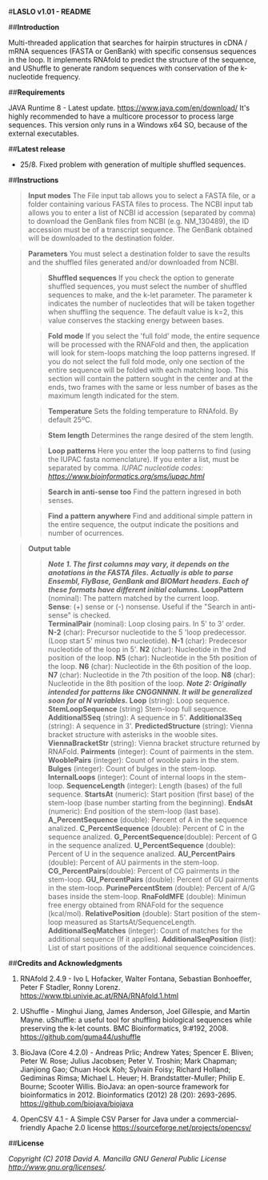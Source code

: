 #**LASLO v1.01 - README**

##**Introduction**

Multi-threaded application that searches for hairpin structures in cDNA / mRNA sequences (FASTA or GenBank) with specific consensus sequences in the loop. It implements RNAfold to predict the structure of the sequence, and UShuffle to generate random sequences with conservation of the k-nucleotide frequency.

##**Requirements**

JAVA Runtime 8 - Latest update. https://www.java.com/en/download/ It's highly recommended to have a multicore processor to process large sequences. This version only runs in a Windows x64 SO, because of the external executables.

##**Latest release**

- 25/8. Fixed problem with generation of multiple shuffled sequences.

##**Instructions**

> **Input modes**
> The File input tab allows you to select a FASTA file, or a folder containing various FASTA files to process.
> The NCBI input tab allows you to enter a list of NCBI id accession (separated by comma) to download the GenBank files from NCBI (e.g. NM_130489), the ID accession must be of a transcript sequence. The GenBank obtained will be downloaded to the destination folder.

> **Parameters**
> You must select a destination folder to save the results and the shuffled files generated and/or downloaded from NCBI.
>
>> **Shuffled sequences**
>> If you check the option to generate shuffled sequences, you must select the number of shuffled sequences to make, and the k-let parameter. 
>> The parameter k indicates the number of nucleotides that will be taken together when shuffling the sequence. The default value is k=2, this value conserves the stacking energy between bases. 
>
>> **Fold mode**
>> If you select the 'full fold' mode, the entire sequence will be processed with the RNAFold and then, the application will look for stem-loops matching the loop patterns ingresed. If you do not select the full fold mode, only one section of the entire sequence will be folded with each matching loop. This section will contain the pattern sought in the center and at the ends, two frames with the same or less number of bases as the maximum length indicated for the stem.
>
>> **Temperature**
>> Sets the folding temperature to RNAfold. By default 25ºC.
>
>> **Stem length**
>> Determines the range desired of the stem length. 
>
>> **Loop patterns**
>> Here you enter the loop patterns to find (using the IUPAC fasta nomenclature). If you enter a list, must be separated by comma.
>> *IUPAC nucleotide codes: https://www.bioinformatics.org/sms/iupac.html*
>
>> **Search in anti-sense too**
>> Find the pattern ingresed in both senses.
>
>> **Find a pattern anywhere**
>> Find and additional simple pattern in the entire sequence, the output indicate the positions and number of ocurrences.

> **Output table**		
>> ***Note 1. The first columns may vary, it depends on the anotations in the FASTA files.*** 
>> ***Actually is able to parse Ensembl, FlyBase, GenBank and BIOMart headers. Each of these formats have different initial columns.***	
>>	**LoopPattern** (nominal): The pattern matched by the current loop.		
>>	**Sense**: (+) sense or (-) nonsense. Useful if the "Search in anti-sense" is checked.		
>>	**TerminalPair** (nominal):​ Loop closing pairs. In 5' to 3' order.		
>>	**N-2** (char): Precursor nucleotide to the 5 'loop predecessor. (Loop start 5' minus two nucleotide).
>>	**N-1** (char)​: Predecesor nucleotide of the loop in 5'.
>>	**N2** (char)​: Nucleotide in the 2nd position of the loop.
>>	**N5** (char): Nucleotide in the 5th position of the loop.
>>	**N6** (char): Nucleotide in the 6th position of the loop.
>>	**N7** (char)​: Nucleotide in the 7th position of the loop.
>>	**N8** (char)​: Nucleotide in the 8th position of the loop.
>> 	***Note 2: Originally intended for patterns like CNGGNNNN. It will be generalized soon for al N variables.***
>>	**Loop** (string): Loop sequence.
>>	**StemLoopSequence** (string) Stem-loop full sequence.
>>	**Additional5Seq** (string​): A sequence in 5'.
>>	**Additional3Seq​** (string)​: A sequence in 3'.
>>	**PredictedStructure** (string): Vienna bracket structure with asterisks in the wooble sites.
>>	**ViennaBracketStr** (string): Vienna bracket structure returned by RNAFold.
>>	**Pairments** (integer): Count of pairments in the stem.
>>	**WooblePairs** (integer): Count of wooble pairs in the stem.
>>	**Bulges** (integer​): Count of bulges in the stem-loop.
>>	**InternalLoops** (integer​): Count of internal loops in the stem-loop.
>>	**SequenceLength** (integer​): Length (bases) of the full sequence.
>>	**StartsAt** (numeric​): Start position (first base) of the stem-loop (base number starting from the beginning).
>>	**EndsAt** (numeric​): End position of the stem-loop (last base).
>>	**A_PercentSequence** (double​): Percent of A in the sequence analized.
>>	**C_PercentSequence** (double​): Percent of C in the sequence analized.
>>	**G_PercentSequence** ​(double​): Percent of G in the sequence analized.
>>	**U_PercentSequence**​ (double​): Percent of U in the sequence analized.
>>	**AU_PercentPairs**​	(double​): Percent of AU pairments in the stem-loop.
>>	**CG_PercentPairs**​	(double​): Percent of CG pairments in the stem-loop.
>>	**GU_PercentPairs**​	(double​): Percent of GU pairments in the stem-loop.
>>	**PurinePercentStem** (double​): Percent of A/G bases inside the stem-loop.
>>	**RnaFoldMFE** (double): Minimun free energy obtained from RNAFold for the sequence (kcal/mol).
>>	**RelativePosition** (double): Start position of the stem-loop measured as StartsAt/SequenceLength.
>>	**AdditionalSeqMatches** (integer)​: Count of matches for the additional sequence (If it applies).
>>	**AdditionalSeqPosition**​ (list): List of start positions of the additional sequence coincidences.

##**Credits and Acknowledgments**

1. RNAfold 2.4.9 - Ivo L Hofacker, Walter Fontana, Sebastian Bonhoeffer, Peter F Stadler, Ronny Lorenz. https://www.tbi.univie.ac.at/RNA/RNAfold.1.html

2. UShuffle - Minghui Jiang, James Anderson, Joel Gillespie, and Martin Mayne. uShuffle: a useful tool for shuffling biological sequences while preserving the k-let counts. BMC Bioinformatics, 9:#192, 2008. https://github.com/guma44/ushuffle

3. BioJava (Core 4.2.0) - Andreas Prlic; Andrew Yates; Spencer E. Bliven; Peter W. Rose; Julius Jacobsen; Peter V. Troshin; Mark Chapman; Jianjiong Gao; Chuan Hock Koh; Sylvain Foisy; Richard Holland; Gediminas Rimsa; Michael L. Heuer; H. Brandstatter-Muller; Philip E. Bourne; Scooter Willis. BioJava: an open-source framework for bioinformatics in 2012. Bioinformatics (2012) 28 (20): 2693-2695. https://github.com/biojava/biojava

4. OpenCSV 4.1 - A Simple CSV Parser for Java under a commercial-friendly Apache 2.0 license https://sourceforge.net/projects/opencsv/

##**License**

*Copyright (C) 2018 David A. Mancilla GNU General Public License http://www.gnu.org/licenses/.*
